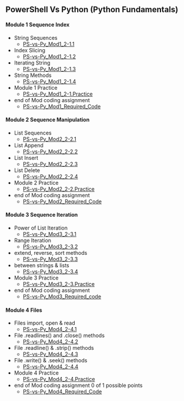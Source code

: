 ## PowerShell Vs Python (Python Fundamentals)

#### Module 1 Sequence Index
- String Sequences
  - [PS-vs-Py_Mod1_2-1.1](../Docs/html/Ps-vs-Py-html/PS-vs-Py_Mod1_2-1.1.md.html)
- Index Slicing
  - [PS-vs-Py_Mod1_2-1.2](../Docs/html/Ps-vs-Py-html/PS-vs-Py_Mod1_2-1.2.md.html)
- Iterating String
  - [PS-vs-Py_Mod1_2-1.3](../Docs/html/Ps-vs-Py-html/PS-vs-Py_Mod1_2-1.3.md.html) <!--not created yet-->
- String Methods
  - [PS-vs-Py_Mod1_2-1.4](../Docs/html/Ps-vs-Py-html/PS-vs-Py_Mod1_2-1.4.md.html) <!--not created yet-->
- Module 1 Practice
  - [PS-vs-Py_Mod1_2-1.Practice](../Docs/html/Ps-vs-Py-html/PS-vs-Py_Mod1_2-1.Practice.md.html) <!--old format-->
- end of Mod coding assignment
  - [PS-vs-Py_Mod1_Required_Code](../Docs/html/Ps-vs-Py-html/PS-vs-Py_Mod1_Required_Code.md.html)

#### Module 2 Sequence Manipulation
- List Sequences
  - [PS-vs-Py_Mod2_2-2.1](../Docs/html/Ps-vs-Py-html/PS-vs-Py_Mod2_2-2.1.md.html) <!--not created yet-->
- List Append
  - [PS-vs-Py_Mod2_2-2.2](../Docs/html/Ps-vs-Py-html/PS-vs-Py_Mod2_2-2.2.md.html) <!--not created yet-->
- List Insert
  - [PS-vs-Py_Mod2_2-2.3](../Docs/html/Ps-vs-Py-html/PS-vs-Py_Mod2_2-2.3.md.html) <!--old format-->
- List Delete
  - [PS-vs-Py_Mod2_2-2.4](../Docs/html/Ps-vs-Py-html/PS-vs-Py_Mod2_2-2.4.md.html)
- Module 2 Practice
  - [PS-vs-Py_Mod2_2-2.Practice](../Docs/html/Ps-vs-Py-html/PS-vs-Py_Mod2_2-2.Practice.md.html) <!--old format-->
- end of Mod coding assignment
  - [PS-vs-Py_Mod2_Required_Code](../Docs/html/Ps-vs-Py-html/PS-vs-Py_Mod2_Required_Code.md.html)

#### Module 3 Sequence Iteration
- Power of List Iteration
  - [PS-vs-Py_Mod3_2-3.1](../Docs/html/Ps-vs-Py-html/PS-vs-Py_Mod3_2-3.1.md.html)
- Range Iteration
  - [PS-vs-Py_Mod3_2-3.2](../Docs/html/Ps-vs-Py-html/PS-vs-Py_Mod3_2-3.2.md.html)
- extend, reverse, sort methods
  - [PS-vs-Py_Mod3_2-3.3](../Docs/html/Ps-vs-Py-html/PS-vs-Py_Mod3_2-3.3.md.html)
- between strings & lists
  - [PS-vs-Py_Mod3_2-3.4](../Docs/html/Ps-vs-Py-html/PS-vs-Py_Mod3_2-3.4.md.html)
- Module 3 Practice
  - [PS-vs-Py_Mod3_2-3.Practice](../Docs/html/Ps-vs-Py-html/PS-vs-Py_Mod3_2-3.Practice.md.html) <!--not created yet-->
- end of Mod coding assignment
  - [PS-vs-Py_Mod3_Required_code](../Docs/html/Ps-vs-Py-html/PS-vs-Py_Mod3_Required_Code.md.html)

#### Module 4 Files
- Files import, open & read
  - [PS-vs-Py_Mod4_2-4.1](../Docs/html/Ps-vs-Py-html/PS-vs-Py_Mod4_2-4.1.md.html) <!--not created yet-->
- File .readlines() and .close() methods
  - [PS-vs-Py_Mod4_2-4.2](../Docs/html/Ps-vs-Py-html/PS-vs-Py_Mod4_2-4.2.md.html) <!--not created yet-->
- File .readline() & .strip() methods
  - [PS-vs-Py_Mod4_2-4.3](../Docs/html/Ps-vs-Py-html/PS-vs-Py_Mod4_2-4.3.md.html) <!--not created yet-->
- File .write() & .seek() methods
  - [PS-vs-Py_Mod4_2-4.4](../Docs/html/Ps-vs-Py-html/PS-vs-Py_Mod4_2-4.4.md.html) <!--not created yet-->
- Module 4 Practice
  - [PS-vs-Py_Mod4_2-4.Practice](../Docs/html/Ps-vs-Py-html/PS-vs-Py_Mod4_2-4.Practice.md.html) <!--not created yet-->
- end of Mod coding assignment 0 of 1 possible points
  - [PS-vs-Py_Mod4_Required_Code](../Docs/html/Ps-vs-Py-html/PS-vs-Py_Mod4_Required_Code.md.html) <!--not created yet-->
